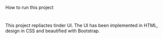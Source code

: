 How to run this project
#

This project repliactes tinder UI. The UI has been implemented in HTML, design in CSS and beautified with Bootstrap. 
